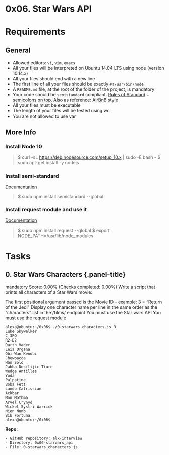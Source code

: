 # 0x06. Star Wars API

# Requirements
## General
* Allowed editors: `vi`, `vim`, `emacs`
* All your files will be interpreted on Ubuntu 14.04 LTS using node (version 10.14.x)
* All your files should end with a new line
* The first line of all your files should be exactly `#!/usr/bin/node`
* A `README.md` file, at the root of the folder of the project, is mandatory
* Your code should be `semistandard` compliant. [Rules of Standard](https://standardjs.com/rules.html) + [semicolons on top](https://github.com/standard/semistandard). Also as reference: [AirBnB style](https://github.com/airbnb/javascript)
* All your files must be executable
* The length of your files will be tested using wc
* You are not allowed to use var

## More Info
### Install Node 10
> $ curl -sL https://deb.nodesource.com/setup_10.x | sudo -E bash -
> $ sudo apt-get install -y nodejs

### Install semi-standard
[Documentation](https://github.com/standard/semistandard)
> $ sudo npm install semistandard --global

### Install request module and use it
[Documentation](https://github.com/request/request)

> $ sudo npm install request --global
> $ export NODE_PATH=/usr/lib/node_modules

# Tasks
## 0. Star Wars Characters {.panel-title}
mandatory
Score: 0.00% (Checks completed: 0.00%)
Write a script that prints all characters of a Star Wars movie:

The first positional argument passed is the Movie ID - example: 3 = “Return of the Jedi”
Display one character name per line in the same order as the “characters” list in the /films/ endpoint
You must use the Star wars API
You must use the request module

<!-- -->

    alexa@ubuntu:~/0x06$ ./0-starwars_characters.js 3
    Luke Skywalker
    C-3PO
    R2-D2
    Darth Vader
    Leia Organa
    Obi-Wan Kenobi
    Chewbacca
    Han Solo
    Jabba Desilijic Tiure
    Wedge Antilles
    Yoda
    Palpatine
    Boba Fett
    Lando Calrissian
    Ackbar
    Mon Mothma
    Arvel Crynyd
    Wicket Systri Warrick
    Nien Nunb
    Bib Fortuna
    alexa@ubuntu:~/0x06$ 

**Repo:**

    - GitHub repository: alx-interview
    - Directory: 0x06-starwars_api
    - File: 0-starwars_characters.js
